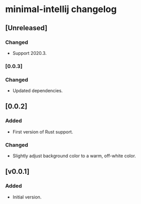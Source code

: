 <!-- Keep a Changelog guide -> https://keepachangelog.com -->

# minimal-intellij changelog

## [Unreleased]

### Changed

- Support 2020.3. 

### [0.0.3]

### Changed

- Updated dependencies.

## [0.0.2]

### Added

- First version of Rust support.

### Changed

- Slightly adjust background color to a warm, off-white color.

## [v0.0.1]

### Added

- Initial version.
